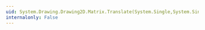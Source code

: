 ```yaml
---
uid: System.Drawing.Drawing2D.Matrix.Translate(System.Single,System.Single)
internalonly: False
---
```

